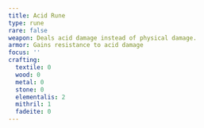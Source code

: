 ```yaml
---
title: Acid Rune
type: rune
rare: false
weapon: Deals acid damage instead of physical damage.
armor: Gains resistance to acid damage
focus: ''
crafting:
  textile: 0
  wood: 0
  metal: 0
  stone: 0
  elementalis: 2
  mithril: 1
  fadeite: 0
---
```

